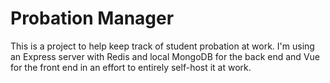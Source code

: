 # Probation Manager

This is a project to help keep track of student probation at work. I'm using an Express server with Redis and local MongoDB for the back end and Vue for the front end in an effort to entirely self-host it at work.